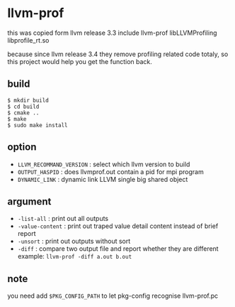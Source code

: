 llvm-prof
===========

this was copied form llvm release 3.3 include llvm-prof libLLVMProfiling
libprofile\_rt.so 

because since llvm release 3.4 they remove profiling related code totaly, so
this project would help you get the function back.

build
------

	$ mkdir build
	$ cd build
	$ cmake .. 
	$ make 
	$ sudo make install

option
-------

*  `LLVM_RECOMMAND_VERSION` : select which llvm version to build
*  `OUTPUT_HASPID`          : does llvmprof.out contain a pid for mpi program
*  `DYNAMIC_LINK`           : dynamic link LLVM single big shared object

argument
---------

* `-list-all`      : print out all outputs
* `-value-content` : print out traped value detail content instead of brief report
* `-unsort`        : print out outputs without sort
* `-diff`          : compare two output file and report whether they are different
                     example: ``llvm-prof -diff a.out b.out``

note
-----

you need add `$PKG_CONFIG_PATH` to let pkg-config recognise llvm-prof.pc

